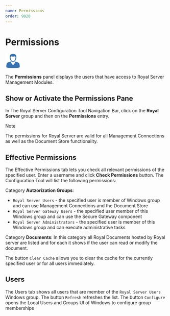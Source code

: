```yaml
---
name: Permissions
order: 9020
---
```


# Permissions

<img src="/r2022/images/RoyalServer/Credential_48x48.png" class="icon-def" alt="" />

The **Permissions** panel displays the users that have access to Royal Server Management Modules.

## Show or Activate the Permissions Pane

In The Royal Server Configuration Tool Navigation Bar, click on the **Royal Server** group and then on the **Permissions** entry.

> [!NOTE]
> The permissions for Royal Server are valid for all Management Connections as well as the Document Store functionality.

## Effective Permissions

The Effective Permissions tab lets you check all relevant permissions of the specified user.
Enter a username and click **Check Permissions** button. The Configuration Tool will list the following permissions:

Category **Autzorization Groups**:
- `Royal Server Users` - the specified user is member of Windows group and can use Management Connections and the Document Store
- `Royal Server Gateway Users` - the specified user member of this Windows group and can use the Secure Gateway component
- `Royal Server Administrators` - the specified user is member of this Windows group and can execute administrative tasks

Category **Documents**:
In this category all Royal Documents hosted by Royal server are listed and for each it shows if the user can read or
modify the document.

The button `Clear Cache` allows you to clear the cache for the currently specified user or for all users immediately. 

## Users
The Users tab shows all users that are member of the `Royal Server Users` Windows group. 
The button `Refresh` refreshes the list.
The button `Configure` opens the Local Users and Groups UI of Windows to configure group memberships 